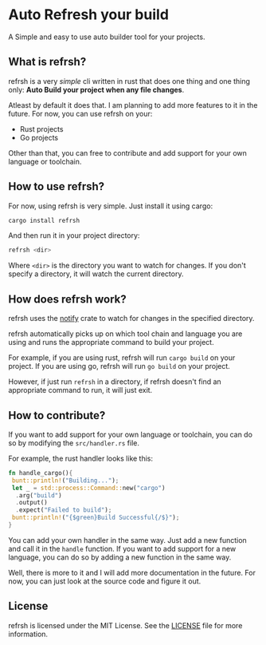 # Auto Refresh your build

A Simple and easy to use auto builder tool for your projects.

## What is refrsh?

refrsh is a very _simple_ cli written in rust that does one thing and one thing only: **Auto Build your project when any file changes**.

Atleast by default it does that. I am planning to add more features to it in the future.
For now, you can use refrsh on your:

- Rust projects
- Go projects

Other than that, you can free to contribute and add support for your own language or toolchain.

## How to use refrsh?

For now, using refrsh is very simple. Just install it using cargo:

```bash
cargo install refrsh
```

And then run it in your project directory:

```bash
refrsh <dir>
```

Where `<dir>` is the directory you want to watch for changes. If you don't specify a directory, it will watch the current directory.

## How does refrsh work?

refrsh uses the [notify](https://crates.io/crates/notify) crate to watch for changes in the specified directory.

refrsh automatically picks up on which tool chain and language you are using and runs the appropriate command to build your project.

For example, if you are using rust, refrsh will run `cargo build` on your project. If you are using go, refrsh will run `go build` on your project.

However, if just run `refrsh` in a directory, if refrsh doesn't find an appropriate command to run, it will just exit.

## How to contribute?

If you want to add support for your own language or toolchain, you can do so by modifying the `src/handler.rs` file.

For example, the rust handler looks like this:

```rust
fn handle_cargo(){
 bunt::println!("Building...");
 let _ = std::process::Command::new("cargo")
  .arg("build")
  .output()
  .expect("Failed to build");
 bunt::println!("{$green}Build Successful{/$}");
}
```

You can add your own handler in the same way. Just add a new function and call it in the `handle` function.
If you want to add support for a new language, you can do so by adding a new function in the same way.

Well, there is more to it and I will add more documentation in the future. For now, you can just look at the source code and figure it out.

## License

refrsh is licensed under the MIT License. See the [LICENSE](LICENSE) file for more information.
